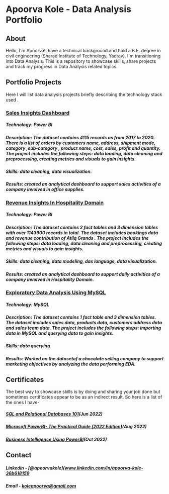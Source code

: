 # Apoorva Kole - Data Analysis Portfolio

## About

Hello, I'm Apoorva!I have a technical background and hold a B.E. degree in civil engineering (Sharad Institute of Technology, Yadrav). I'm transitioning into Data Analysis. This is a repository to showcase skills, share projects and track my progress in Data Analysis related topics. 

##  Portfolio Projects

Here I will list data analysis projects briefly describing the technology stack used .

### [Sales Insights Dashboard](https://github.com/apoorvakole/sales-dashboard.git)

##### **Technology**: Power BI
##### **Description**: The dataset contains 4115 records as from 2017 to 2020. There is a list of orders by customers name, address, shipment mode, category ,sub-category , product name, cost, sales, profit and quantity. The project includes the following steps: data loading, data cleaning and preprocessing, creating metrics and visuals to gain insights.
##### **Skills**: data cleaning, data visualization.
##### **Results**: created an analytical dashboard to support sales activities of a company involved in office supplies.

### [Revenue Insights In Hospitality Domain](https://github.com/apoorvakole/Revenue-insights-in-hospitality-domain.git)

##### **Technology**: Power BI
##### **Description**: The dataset contains 2 fact tables and 3 dimension tables with over 1143900 records in total. The dataset includes bookings data and revenue contribution of Atliq Grands . The project includes the following steps: data loading, data cleaning and preprocessing, creating metrics and visuals to gain insights.
##### **Skills**: data cleaning, data modeling, dax language, data visualization.
##### **Results**: created an analytical dashboard to support daily activities of a company involved in Hospitality Domain.

### [Exploratory Data Analysis Using MySQL](https://github.com/apoorvakole/EDA-using-MySql.git)

##### **Technology**: MySQL
##### **Description**: The dataset contains 1 fact table and 3 dimension tables. The dataset includes sales data, products data, customers address data and sales team data. The project includes the following steps: importing data in MySQL and querying data to gain insights.
##### **Skills**: data querying 
##### **Results**: Worked on the datasetof a chocolate selling company to support marketing objectives by analyzing the data performing EDA.

## Certificates

The best way to showcase skills is by doing and sharing your job done but sometimes certificates appear to be as an indirect result. So here is a list of the ones I have-

##### [SQL and Relational Databases 101](https://courses.cognitiveclass.ai/certificates/5aff5d6f2bac4fd080891a42f2c9d2ac)(Jun 2022)
##### [Microsoft PowerBI- The Practical Guide (2022 Edition)](https://github.com/apoorvakole/sales-dashboard/blob/5585f5a791d42ecc808710b64a6e58148ea45dab/Udemy%20-%20Power%20BI.pdf)(Aug 2022)
##### [Business Intelligence Using PowerBI](https://github.com/apoorvakole/sales-dashboard/blob/157f2740e39a071d4c793f247b98977854f7d940/Power%20BI%20Certificate.pdf)(Oct 2022)

## Contact 

##### Linkedin - [@apoorvakole](www.linkedin.com/in/apoorva-kole-36b618159
##### Email - koleapoorva@gmail.com

